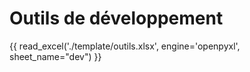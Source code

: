 # Outils de développement  


{{ read_excel('./template/outils.xlsx', engine='openpyxl', sheet_name="dev") }}  


